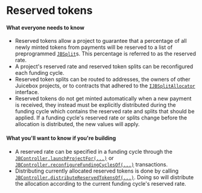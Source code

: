 # Reserved tokens

#### What everyone needs to know

* Reserved tokens allow a project to guarantee that a percentage of all newly minted tokens from payments will be reserved to a list of preprogrammed [`JBSplit`](/protocol/api/data-structures/jbsplit.md)s. This percentage is referred to as the reserved rate.
* A project's reserved rate and reserved token splits can be reconfigured each funding cycle.
* Reserved token splits can be routed to addresses, the owners of other Juicebox projects, or to contracts that adhered to the [`IJBSplitAllocator`](/protocol/api/interfaces/ijbsplitallocator.md) interface.
* Reserved tokens do not get minted automatically when a new payment is received, they instead must be explicitly distributed during the funding cycle which contains the reserved rate and splits that should be applied. If a funding cycle's reserved rate or splits change before the allocation is distributed, the new values will apply.

#### What you'll want to know if you're building

* A reserved rate can be specified in a funding cycle through the [`JBController.launchProjectFor(...)`](/protocol/api/contracts/or-controllers/jbcontroller/write/launchprojectfor.md) or [`JBController.reconfigureFundingCyclesOf(...)`](/protocol/api/contracts/or-controllers/jbcontroller/write/reconfigurefundingcyclesof.md) transactions.
* Distributing currently allocated reserved tokens is done by calling [`JBController.distributeReservedTokensOf(...)`](/protocol/api/contracts/or-controllers/jbcontroller/write/distributereservedtokensof.md). Doing so will distribute the allocation according to the current funding cycle's reserved rate.
